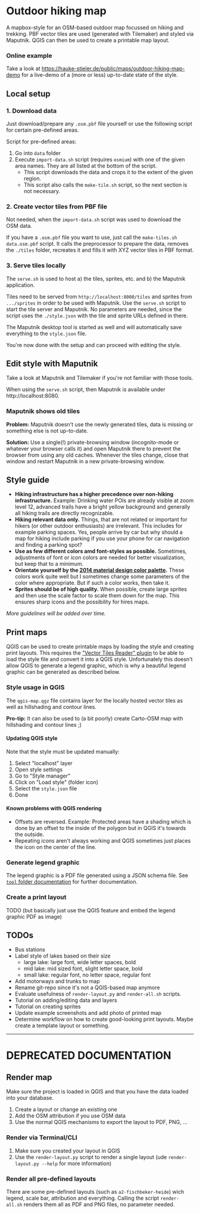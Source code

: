 # Outdoor hiking map

A mapbox-style for an OSM-based outdoor map focussed on hiking and trekking.
PBF vector tiles are used (generated with Tilemaker) and styled via Maputnik.
QGIS can then be used to create a printable map layout.

### Online example

Take a look at https://hauke-stieler.de/public/maps/outdoor-hiking-map-demo for a live-demo of a (more or less) up-to-date state of the style.

## Local setup

### 1. Download data

Just download/prepare any `.osm.pbf` file yourself or use the following script for certain pre-defined areas.

Script for pre-defined areas:

1. Go into `data` folder
2. Execute `import-data.sh` script (requires `osmium`) with one of the given area names. They are all listed at the bottom of the script.
   * This script downloads the data and crops it to the extent of the given region.
   * This script also calls the `make-tile.sh` script, so the next section is not necessary.

### 2. Create vector tiles from PBF file

Not needed, when the `import-data.sh` script was used to download the OSM data.

If you have a `.osm.pbf` file you want to use, just call the `make-tiles.sh data.osm.pbf` script.
It calls the preprocessor to prepare the data, removes the `./tiles` folder, recreates it and fills it with XYZ vector tiles in PBF format.

### 3. Serve tiles locally

The `serve.sh` is used to host a) the tiles, sprites, etc. and b) the Maputnik application.

Tiles need to be served from `http://localhost:8000/tiles` and sprites from `.../sprites` in order to be used with Maputnik.
Use the `serve.sh` script to start the tile server and Maputnik.
No parameters are needed, since the script uses the `./style.json` with the tile and sprite URLs defined in there.

The Maputnik desktop tool is started as well and will automatically save everything to the `style.json` file.

You're now done with the setup and can proceed with editing the style.

## Edit style with Maputnik

Take a look at Maputnik and Tilemaker if you're not familiar with those tools.

When using the `serve.sh` script, then Maputnik is available under http://localhost:8080.

### Maputnik shows old tiles

**Problem:** Maputnik doesn't use the newly generated tiles, data is missing or something else is not up-to-date.

**Solution:** Use a single(!) private-browsing window (incognito-mode or whatever your browser calls it) and open Maputnik there to prevent the browser from using any old caches. Whenever the tiles change, close that window and restart Maputnik in a new private-browsing window.

## Style guide

* **Hiking infrastructure has a higher precedence over non-hiking infrastructure.** Example: Drinking water POIs are already visible at zoom level 12, advanced trails have a bright yellow background and generally all hiking trails are directly recognizable.
* **Hiking relevant data only.** Things, that are not related or important for hikers (or other outdoor enthusiasts) are irrelevant. This includes for example parking spaces. Yes, people arrive by car but why should a map for hiking include parking if you use your phone for car navigation and finding a parking spot?
* **Use as few different colors amd font-styles as possible.** Sometimes, adjustments of font or icon colors are needed for better visualization, but keep that to a minimum.
* **Orientate yourself by the [2014 material design color palette](https://material.io/design/color/the-color-system.html#tools-for-picking-colors).** These colors work quite well but I sometimes change some parameters of the color where appropriate. But if such a color works, then take it.
* **Sprites should be of high quality.** When possible, create large sprites and then use the scale factor to scale them down for the map. This ensures sharp icons and the possibility for hires maps.

_More guidelines will be added over time._

## Print maps

QGIS can be used to create printable maps by loading the style and creating print layouts.
This requires the ["Vector Tiles Reader" plugin](https://plugins.qgis.org/plugins/vector_tiles_reader/) to be able to load the style file and convert it into a QGIS style.
Unfortunately this doesn't allow QGIS to generate a legend graphic, which is why a beautiful legend graphic can be generated as described below.

### Style usage in QGIS

The `qgis-map.qgz` file contains layer for the locally hosted vector tiles as well as hillshading and contour lines.

**Pro-tip:** It can also be used to (a bit poorly) create Carto-OSM map with hillshading and contour lines ;)

#### Updating QGIS style

Note that the style must be updated manually:

1. Select "localhost" layer
2. Open style settings
3. Go to "Style manager"
4. Click on "Load style" (folder icon)
5. Select the `style.json` file
6. Done

#### Known problems with QGIS rendering

* Offsets are reversed. Example: Protected areas have a shading which is done by an offset to the inside of the polygon but in QGIS it's towards the outside.
* Repeating icons aren't always working and QGIS sometimes just places the icon on the center of the line.

### Generate legend graphic

The legend graphic is a PDF file generated using a JSON schema file.
See [`tool` folder documentation](./tool/README.md) for further documentation.

### Create a print layout

TODO (but basically just use the QGIS feature and embed the legend graphic PDF as image)

## TODOs

* Bus stations
* Label style of lakes based on their size
  * large lake: large font, wide letter spaces, bold
  * mid lake: mid sized font, slight letter space, bold
  * small lake: regular font, no letter space, regular font
* Add motorways and trunks to map
* Rename git-repo since it's not a QGIS-based map anymore
* Evaluate usefulness of `render-layout.py` and `render-all.sh` scripts.
* Tutorial on adding/editing data and layers
* Tutorial on creating sprites
* Update example screenshots and add photo of printed map
* Determine workflow on how to create good-looking print layouts. Maybe create a template layout or something.

---

# DEPRECATED DOCUMENTATION

## Render map

Make sure the project is loaded in QGIS and that you have the data loaded into your database.

1. Create a layout or change an existing one
2. Add the OSM attribution if you use OSM data
3. Use the normal QGIS mechanisms to export the layout to PDF, PNG, ...

### Render via Terminal/CLI

1. Make sure you created your layout in QGIS
2. Use the `render-layout.py` script to render a single layout (ude `render-layout.py --help` for more information)

### Render all pre-defined layouts

There are some pre-defined layouts (such as `a2-fischbeker-heide`) wich legend, scale bar, attribution and everything.
Calling the script `render-all.sh` renders them all as PDF and PNG files, no parameter needed.

